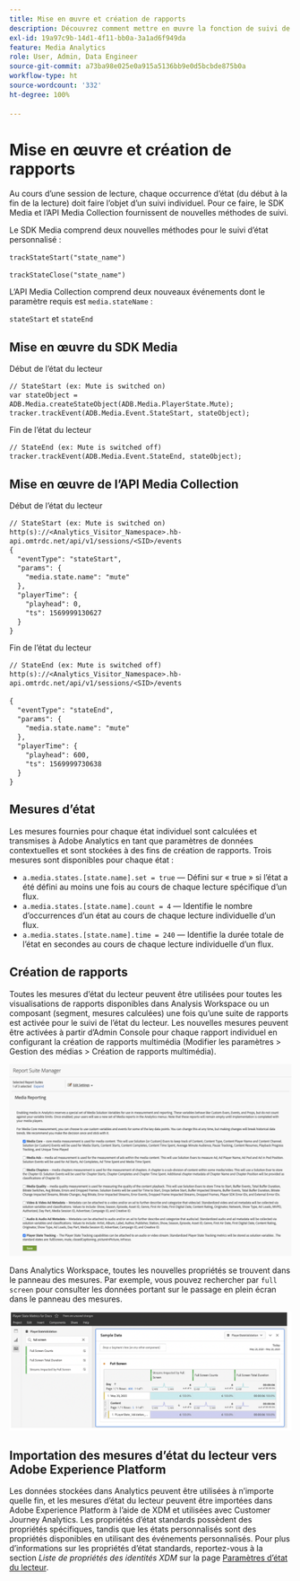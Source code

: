 ```yaml
---
title: Mise en œuvre et création de rapports
description: Découvrez comment mettre en œuvre la fonction de suivi de lʼétat du lecteur, y compris.
exl-id: 19a97c9b-14d1-4f11-bb0a-3a1ad6f949da
feature: Media Analytics
role: User, Admin, Data Engineer
source-git-commit: a73ba98e025e0a915a5136bb9e0d5bcbde875b0a
workflow-type: ht
source-wordcount: '332'
ht-degree: 100%

---
```


# Mise en œuvre et création de rapports

Au cours d’une session de lecture, chaque occurrence d’état (du début à la fin de la lecture) doit faire l’objet d’un suivi individuel. Pour ce faire, le SDK Media et l’API Media Collection fournissent de nouvelles méthodes de suivi.

Le SDK Media comprend deux nouvelles méthodes pour le suivi d’état personnalisé :

`trackStateStart("state_name")`

`trackStateClose("state_name")`


L’API Media Collection comprend deux nouveaux événements dont le paramètre requis est `media.stateName` :

`stateStart` et `stateEnd`

## Mise en œuvre du SDK Media

Début de l’état du lecteur

```
// StateStart (ex: Mute is switched on)
var stateObject = ADB.Media.createStateObject(ADB.Media.PlayerState.Mute);
tracker.trackEvent(ADB.Media.Event.StateStart, stateObject);
```

Fin de l’état du lecteur

```
// StateEnd (ex: Mute is switched off)
tracker.trackEvent(ADB.Media.Event.StateEnd, stateObject);
```


## Mise en œuvre de l’API Media Collection

Début de l’état du lecteur

```
// StateStart (ex: Mute is switched on)
http(s)://<Analytics_Visitor_Namespace>.hb-api.omtrdc.net/api/v1/sessions/<SID>/events
{
  "eventType": "stateStart",
  "params": {
    "media.state.name": "mute"
  },
  "playerTime": {
    "playhead": 0,
    "ts": 1569999130627
  }
}
```

Fin de l’état du lecteur

```
// StateEnd (ex: Mute is switched off)
http(s)://<Analytics_Visitor_Namespace>.hb-api.omtrdc.net/api/v1/sessions/<SID>/events

{
  "eventType": "stateEnd",
  "params": {
    "media.state.name": "mute"
  },
  "playerTime": {
    "playhead": 600,
    "ts": 1569999730638
  }
}
```

## Mesures d’état

Les mesures fournies pour chaque état individuel sont calculées et transmises à Adobe Analytics en tant que paramètres de données contextuelles et sont stockées à des fins de création de rapports. Trois mesures sont disponibles pour chaque état :

* `a.media.states.[state.name].set = true` — Défini sur « true » si l’état a été défini au moins une fois au cours de chaque lecture spécifique d’un flux.
* `a.media.states.[state.name].count = 4` — Identifie le nombre d’occurrences d’un état au cours de chaque lecture individuelle d’un flux.
* `a.media.states.[state.name].time = 240` — Identifie la durée totale de l’état en secondes au cours de chaque lecture individuelle d’un flux.

## Création de rapports

Toutes les mesures d’état du lecteur peuvent être utilisées pour toutes les visualisations de rapports disponibles dans Analysis Workspace ou un composant (segment, mesures calculées) une fois qu’une suite de rapports est activée pour le suivi de l’état du lecteur. Les nouvelles mesures peuvent être activées à partir d’Admin Console pour chaque rapport individuel en configurant la création de rapports multimédia (Modifier les paramètres > Gestion des médias > Création de rapports multimédia).

![](assets/report-setup.png)

Dans Analytics Workspace, toutes les nouvelles propriétés se trouvent dans le panneau des mesures. Par exemple, vous pouvez rechercher par `full screen` pour consulter les données portant sur le passage en plein écran dans le panneau des mesures.

![](assets/full-screen-report.png)

## Importation des mesures d’état du lecteur vers Adobe Experience Platform

Les données stockées dans Analytics peuvent être utilisées à n’importe quelle fin, et les mesures d’état du lecteur peuvent être importées dans Adobe Experience Platform à l’aide de XDM et utilisées avec Customer Journey Analytics. Les propriétés d’état standards possèdent des propriétés spécifiques, tandis que les états personnalisés sont des propriétés disponibles en utilisant des événements personnalisés. Pour plus d’informations sur les propriétés d’état standards, reportez-vous à la section *Liste de propriétés des identités XDM* sur la page [Paramètres d’état du lecteur](/help/implementation/variables/player-state-parameters.md).
